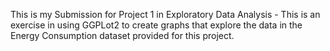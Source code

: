 This is my Submission for Project 1 in Exploratory Data Analysis -
This is an exercise in using GGPLot2 to create graphs that explore the data in the Energy Consumption dataset provided for this project.
